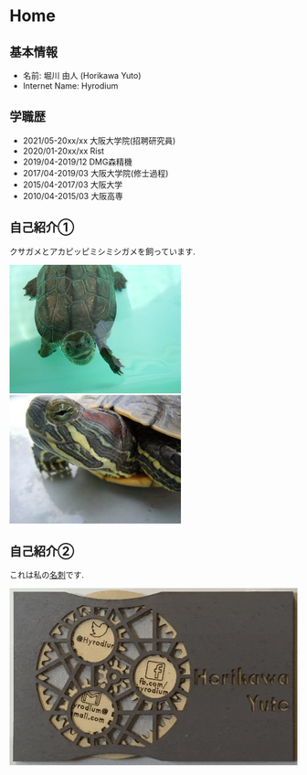 # Home

## 基本情報
* 名前: 堀川 由人 (Horikawa Yuto)
* Internet Name: Hyrodium

## 学職歴
* 2021/05-20xx/xx 大阪大学院(招聘研究員)
* 2020/01-20xx/xx Rist
* 2019/04-2019/12 DMG森精機
* 2017/04-2019/03 大阪大学院(修士過程)
* 2015/04-2017/03 大阪大学
* 2010/04-2015/03 大阪高専

## 自己紹介①
クサガメとアカピッピミシミシガメを飼っています.

![](img/turtleB.jpg) ![](img/turtleA.jpg)

## 自己紹介②
これは私の[名刺](https://zenn.dev/hyrodium/articles/5dc951f378b46bedb211)です.

![](img/namecard.gif)
